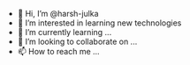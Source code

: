 - 👋 Hi, I’m @harsh-julka
- 👀 I’m interested in learning new technologies
- 🌱 I’m currently learning ...
- 💞️ I’m looking to collaborate on ...
- 📫 How to reach me ...

<!---
harsh-julka/harsh-julka is a ✨ special ✨ repository because its `README.md` (this file) appears on your GitHub profile.
You can click the Preview link to take a look at your changes.
--->
